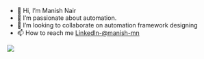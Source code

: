 - 👋 Hi, I’m Manish Nair
- 👀 I’m passionate about automation.
- 💞️ I’m looking to collaborate on automation framework designing
- 📫 How to reach me [Linkedln-@manish-mn](https://www.linkedin.com/in/manish-mn/)

<img src="https://github-readme-stats.vercel.app/api?username=manish-mn&&show_icons=true&title_color=000000&icon_color=bb2acf&text_color=000000&bg_color=FFFFFF">

